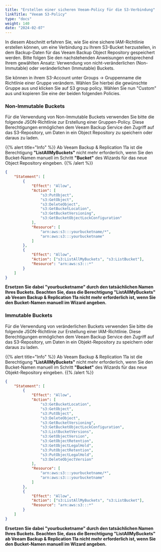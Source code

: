 ```yaml
---
title: "Erstellen einer sicheren Veeam-Policy für die S3-Verbindung"
linkTitle: "Veeam S3-Policy"
type: "docs"
weight: 140
date: "2024-02-07"
---
```


In diesem Abschnitt erfahren Sie, wie Sie eine sichere IAM-Richtlinie erstellen können, um eine Verbindung zu Ihrem S3-Bucket herzustellen, in dem Backup-Daten für das Veeam Backup Object Repository gespeichert werden. Bitte folgen Sie den nachstehenden Anweisungen entsprechend Ihrem gewählten Ansatz: Verwendung von nicht-veränderlichen (Non-Immutable) oder veränderlichen (Immutable) Buckets.

Sie können in ihrem S3-Account unter Groups → Gruppenname die Richtlinie einer Gruppe verändern.
Wählen Sie hierbei die gewünschte Gruppe aus und klicken Sie auf S3 group policy.
Wählen Sie nun "Custom" aus und kopieren Sie eine der beiden folgenden Policies.

### Non-Immutable Buckets

Für die Verwendung von Non-Immutable Buckets verwenden Sie bitte die folgende JSON-Richtlinie zur Erstellung einer Gruppen-Policy. Diese Berechtigungen ermöglichen dem Veeam Backup Service den Zugriff auf das S3-Repository, um Daten in ein Object Repository zu speichern oder daraus zu laden.

{{% alert title="Info" %}}
Ab Veeam Backup & Replication 11a ist die Berechtigung **"ListAllMyBuckets"** nicht mehr erforderlich, wenn Sie den Bucket-Namen manuell im Schritt **"Bucket"** des Wizards für das neue Object Repository eingeben.
{{% /alert %}}

```json
{
    "Statement": [
        {
            "Effect": "Allow",
            "Action": [
                "s3:PutObject",
                "s3:GetObject",
                "s3:DeleteObject",
                "s3:GetBucketLocation",
                "s3:GetBucketVersioning",
                "s3:GetBucketObjectLockConfiguration"
            ],
            "Resource": [
                "arn:aws:s3:::yourbucketname/*",
                "arn:aws:s3:::yourbucketname"
            ]
        },
        {
            "Effect": "Allow",
            "Action": ["s3:ListAllMyBuckets", "s3:ListBucket"],
            "Resource": "arn:aws:s3:::*"
        }
    ]
}
```

**Ersetzen Sie dabei "yourbucketname" durch den tatsächlichen Namen Ihres Buckets. Beachten Sie, dass die Berechtigung "ListAllMyBuckets" ab Veeam Backup & Replication 11a nicht mehr erforderlich ist, wenn Sie den Bucket-Namen manuell im Wizard angeben.**

### Immutable Buckets

Für die Verwendung von veränderlichen Buckets verwenden Sie bitte die folgende JSON-Richtlinie zur Erstellung einer IAM-Richtlinie. Diese Berechtigungen ermöglichen dem Veeam Backup Service den Zugriff auf das S3-Repository, um Daten in ein Objekt-Repository zu speichern oder daraus zu laden.

{{% alert title="Info" %}}
Ab Veeam Backup & Replication 11a ist die Berechtigung **"ListAllMyBuckets"** nicht mehr erforderlich, wenn Sie den Bucket-Namen manuell im Schritt **"Bucket"** des Wizards für das neue Objekt-Repository eingeben.
{{% /alert %}}

```json
{
    "Statement": [
        {
            "Effect": "Allow",
            "Action": [
                "s3:GetBucketLocation",
                "s3:GetObject",
                "s3:PutObject",
                "s3:DeleteObject",
                "s3:GetBucketVersioning",
                "s3:GetBucketObjectLockConfiguration",
                "s3:ListBucketVersions",
                "s3:GetObjectVersion",
                "s3:GetObjectRetention",
                "s3:GetObjectLegalHold",
                "s3:PutObjectRetention",
                "s3:PutObjectLegalHold",
                "s3:DeleteObjectVersion"
            ],
            "Resource": [
                "arn:aws:s3:::yourbucketname/*",
                "arn:aws:s3:::yourbucketname"
            ]
        },
        {
            "Effect": "Allow",
            "Action": ["s3:ListAllMyBuckets", "s3:ListBucket"],
            "Resource": "arn:aws:s3:::*"
        }
    ]
}
```

**Ersetzen Sie dabei "yourbucketname" durch den tatsächlichen Namen Ihres Buckets. Beachten Sie, dass die Berechtigung "ListAllMyBuckets" ab Veeam Backup & Replication 11a nicht mehr erforderlich ist, wenn Sie den Bucket-Namen manuell im Wizard angeben.**
